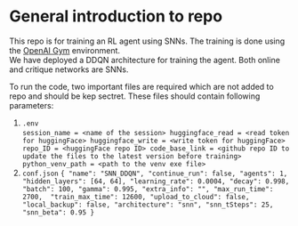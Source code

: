 # General introduction to repo

This repo is for training an RL agent using SNNs. The training is done using the [OpenAI Gym](https://gym.openai.com/) environment.  
We have deployed a DDQN architecture for training the agent. Both online and critique networks are SNNs.  
  
To run the code, two important files are required which are not added to repo and should be kep sectret. These files should contain following parameters:  
1. `.env`  
  `
    session_name = <name of the session>
    huggingface_read = <read token for huggingFace>
    huggingface_write = <write token for huggingFace>
    repo_ID = <huggingFace repo ID>
    code_base_link = <github repo ID to update the files to the latest version before training>
    python_venv_path = <path to the venv exe file>
  `
2. `conf.json`
  `
    {
        "name": "SNN_DDQN",
        "continue_run": false,
        "agents": 1,
        "hidden_layers": [64, 64],
        "learning_rate": 0.0004,
        "decay": 0.998,
        "batch": 100,
        "gamma": 0.995,
        "extra_info": "",
        "max_run_time": 2700, 
        "train_max_time": 12600,
        "upload_to_cloud": false,
        "local_backup": false,
        "architecture": "snn",
        "snn_tSteps": 25,
        "snn_beta": 0.95
    }
  `